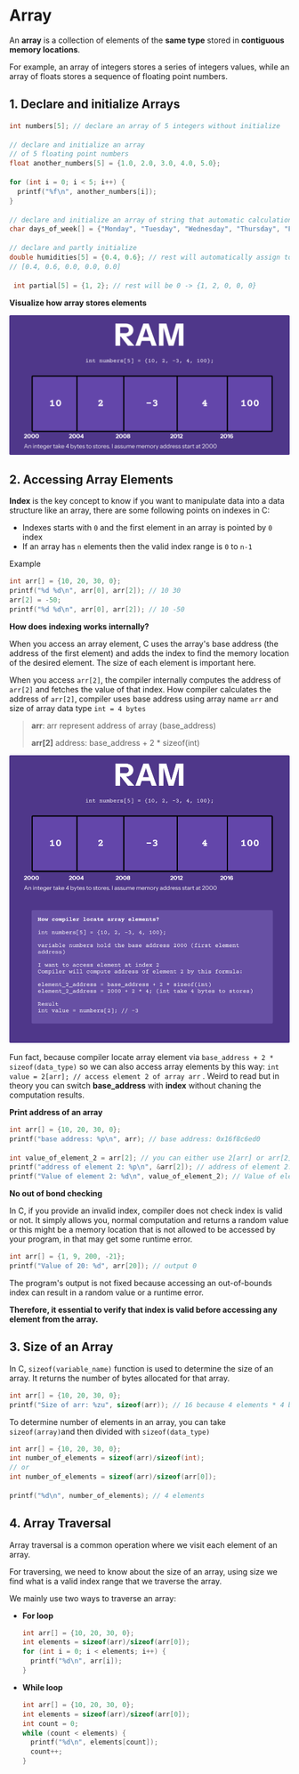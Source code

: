 # Array

An **array** is a collection of elements of the **same type** stored in **contiguous memory locations**.

For example, an array of integers stores a series of integers values, while an array of floats stores a sequence of floating point numbers.

## 1. Declare and initialize Arrays

```c
int numbers[5]; // declare an array of 5 integers without initialize

// declare and initialize an array
// of 5 floating point numbers
float another_numbers[5] = {1.0, 2.0, 3.0, 4.0, 5.0};

for (int i = 0; i < 5; i++) {
  printf("%f\n", another_numbers[i]);
}

// declare and initialize an array of string that automatic calculation size
char days_of_week[] = {"Monday", "Tuesday", "Wednesday", "Thursday", "Friday", "Saturday", "Sunday"};

// declare and partly initialize
double humidities[5] = {0.4, 0.6}; // rest will automatically assign to 0.0
// [0.4, 0.6, 0.0, 0.0, 0.0]

 int partial[5] = {1, 2}; // rest will be 0 -> {1, 2, 0, 0, 0}
```

**Visualize how array stores elements**

![Array Memory Visualize](./array_memory.png)

## 2. Accessing Array Elements

**Index** is the key concept to know if you want to manipulate data into a data structure like an array, there are some following points on indexes in C:

* Indexes starts with `0` and the first element in an array is pointed by `0` index
* If an array has `n` elements then the valid index range is `0` to `n-1`

Example

```c
int arr[] = {10, 20, 30, 0};
printf("%d %d\n", arr[0], arr[2]); // 10 30
arr[2] = -50;
printf("%d %d\n", arr[0], arr[2]); // 10 -50
```



**How does indexing works internally?**

When you access an array element, C uses the array's base address (the address of the first element) and adds the index to find the memory location of the desired element. The size of each element is important here.

When you access `arr[2]`, the compiler internally computes the address of `arr[2]` and fetches the value of that index. How compiler calculates the address of `arr[2]`, compiler uses base address using array name `arr` and size of array data type `int = 4 bytes`

> **arr**: arr represent address of array (base_address)
>
> **arr[2]** address: base_address + 2 * sizeof(int)

![Compiler compute array element addres](./array_memory_access.png)

Fun fact, because compiler locate array element via `base_address + 2 * sizeof(data_type)` so we can also access array elements by this way: `int value = 2[arr]; // access element 2 of array arr` . Weird to read but in theory you can switch **base_address** with **index** without chaning the computation results.

**Print address of an array**

```c
int arr[] = {10, 20, 30, 0};
printf("base address: %p\n", arr); // base address: 0x16f8c6ed0

int value_of_element_2 = arr[2]; // you can either use 2[arr] or arr[2]
printf("address of element 2: %p\n", &arr[2]); // address of element 2: 0x16f44eed8
printf("Value of element 2: %d\n", value_of_element_2); // Value of element 2: 30
```



**No out of bond checking**

In C, if you provide an invalid index, compiler does not check index is valid or not. It simply allows you, normal computation and returns a random value or this might be a memory location that is not allowed to be accessed by your program, in that may get some runtime error.

```c
int arr[] = {1, 9, 200, -21};
printf("Value of 20: %d", arr[20]); // output 0
```

The program's output is not fixed because accessing an out-of-bounds index can result in a random value or a runtime error.

**Therefore, it essential to verify that index is valid before accessing any element from the array.**

## 3. Size of an Array

In C, `sizeof(variable_name)` function is used to determine the size of an array. It returns the number of bytes allocated for that array.

```c
int arr[] = {10, 20, 30, 0};
printf("Size of arr: %zu", sizeof(arr)); // 16 because 4 elements * 4 bytes
```

To determine number of elements in an array, you can take `sizeof(array)`and then divided with `sizeof(data_type)` 

```c
int arr[] = {10, 20, 30, 0};
int number_of_elements = sizeof(arr)/sizeof(int);
// or
int number_of_elements = sizeof(arr)/sizeof(arr[0]);

printf("%d\n", number_of_elements); // 4 elements
```

## 4. Array Traversal

Array traversal is a common operation where we visit each element of an array.

For traversing, we need to know about the size of an array, using size we find what is a valid index range that we traverse the array.

We mainly use two ways to traverse an array:

* **For loop**

  ```c
  int arr[] = {10, 20, 30, 0};
  int elements = sizeof(arr)/sizeof(arr[0]);
  for (int i = 0; i < elements; i++) {
    printf("%d\n", arr[i]);
  }
  ```

  

* **While loop**

  ```c
  int arr[] = {10, 20, 30, 0};
  int elements = sizeof(arr)/sizeof(arr[0]);
  int count = 0;
  while (count < elements) {
    printf("%d\n", elements[count]);
    count++;
  }
  ```

  